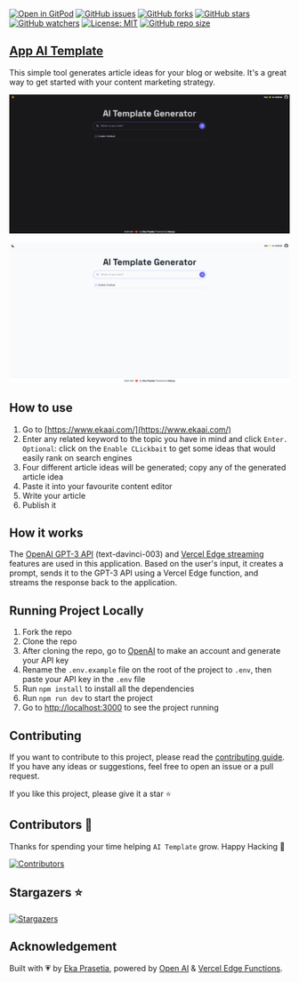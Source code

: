 [![Open in GitPod](https://img.shields.io/badge/Gitpod-Ready--to--Code-blue?logo=gitpod)](https://gitpod.io/#https://github.com/ekaone/app-ai-template) [![GitHub issues](https://img.shields.io/github/issues/ekaone/app-ai-template)](https://github.com/ekaone/app-ai-template/issues)
[![GitHub forks](https://img.shields.io/github/forks/ekaone/app-ai-template)](https://img.shields.io/github/forks/ekaone/app-ai-template)
[![GitHub stars](https://img.shields.io/github/stars/ekaone/app-ai-template)](https://img.shields.io/github/stars/ekaone/app-ai-template)
[![GitHub watchers](https://img.shields.io/github/watchers/Olanetsoft/article-idea-generator?style=label=Watch)](https://github.com/ekaone/app-ai-template)
[![License: MIT](https://img.shields.io/badge/License-MIT-yellow.svg)](https://opensource.org/licenses/MIT) [![GitHub repo size](https://img.shields.io/github/repo-size/ekaone/app-ai-template)](https://github.com/ekaone/app-ai-template)

## [App AI Template](https://www.ekaai.com/)

This simple tool generates article ideas for your blog or website. It's a great way to get started with your content marketing strategy.

[![App AI Template](./public/ss-dark.png)](https://www.ekaai.com/)

[![App AI Template](./public/ss-light.png)](https://www.ekaai.com/)

## How to use

1. Go to [https://www.ekaai.com/](https://www.ekaai.com/)
2. Enter any related keyword to the topic you have in mind and click `Enter.` <br>
`Optional`: click on the `Enable CLickbait` to get some ideas that would easily rank on search engines
3. Four different article ideas will be generated; copy any of the generated article idea
4. Paste it into your favourite content editor
5. Write your article
6. Publish it


## How it works

The [OpenAI GPT-3 API](https://openai.com/api/) (text-davinci-003) and [Vercel Edge streaming](https://vercel.com/features/edge-functions) features are used in this application. Based on the user's input, it creates a prompt, sends it to the GPT-3 API using a Vercel Edge function, and streams the response back to the application.

## Running Project Locally

1. Fork the repo
2. Clone the repo
3. After cloning the repo, go to [OpenAI](https://beta.openai.com/account/api-keys) to make an account and generate your API key
4. Rename the `.env.example` file on the root of the project to `.env`, then paste your API key in the `.env` file
5. Run `npm install` to install all the dependencies
6. Run `npm run dev` to start the project
7. Go to [http://localhost:3000](http://localhost:3000) to see the project running

## Contributing

If you want to contribute to this project, please read the [contributing guide](./CONTRIBUTING.md). If you have any ideas or suggestions, feel free to open an issue or a pull request. 

If you like this project, please give it a star ⭐️


## Contributors 💪

Thanks for spending your time helping `AI Template` grow. Happy Hacking 🍻

[![Contributors](https://contrib.rocks/image?repo=ekaone/app-ai-template)](https://github.com/ekaone/app-ai-template/edit/main/README.md)

## Stargazers ⭐️

[![Stargazers](https://git-lister.onrender.com/api/stars/ekaone/app-ai-template?limit=15)](https://github.com/ekaone/app-ai-template)


## Acknowledgement

Built with 💗 by [Eka Prasetia](https://twitter.com/twekaone), powered by [Open AI](https://openai.com/) & [Vercel Edge Functions](https://vercel.com).
